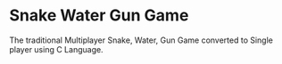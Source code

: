# Snake Water Gun Game
The traditional Multiplayer Snake, Water, Gun Game converted to Single player using C Language.
